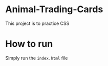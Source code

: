# Animal-Trading-Cards
This project is to practice CSS

# How to run
Simply run the `index.html` file
